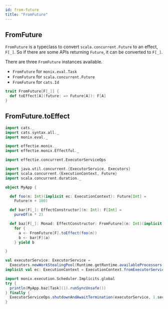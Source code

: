 ```yaml
---
id: from-future
title: "FromFuture"
---
```

## FromFuture

`FromFuture` is a typeclass to convert `scala.concurrent.Future` to an effect, `F[_]`. So if there are some APIs returning `Future`, it can be converted to `F[_]`.

There are three `FromFuture` instances available.
* `FromFuture` for `monix.eval.Task`
* `FromFuture` for `scala.concurrent.Future`
* `FromFuture` for `cats.Id`
```scala
trait FromFuture[F[_]] {
  def toEffect[A](future: => Future[A]): F[A]
}
```


## FromFuture.toEffect

```scala mdoc:reset-object
import cats._
import cats.syntax.all._
import monix.eval._

import effectie.monix._
import effectie.monix.Effectful._

import effectie.concurrent.ExecutorServiceOps

import java.util.concurrent.{ExecutorService, Executors}
import scala.concurrent.{ExecutionContext, Future}
import scala.concurrent.duration._

object MyApp {

  def foo(n: Int)(implicit ec: ExecutionContext): Future[Int] =
    Future(n + 100)

  def bar[F[_]: EffectConstructor](n: Int): F[Int] =
    pureOf(n * 2)

  def baz[F[_]: Monad: EffectConstructor: FromFuture](n: Int)(implicit ec: ExecutionContext): F[Int] =
    for {
      a <- FromFuture[F].toEffect(foo(n))
      b <- bar[F](a)
    } yield b

}

val executorService: ExecutorService =
  Executors.newWorkStealingPool(Runtime.getRuntime.availableProcessors() >> 1)
implicit val ec: ExecutionContext = ExecutionContext.fromExecutorService(executorService)

import monix.execution.Scheduler.Implicits.global
try {
  println(MyApp.baz[Task](1).runSyncUnsafe())
} finally {
  ExecutorServiceOps.shutdownAndAwaitTermination(executorService, 1.second)
}
```
